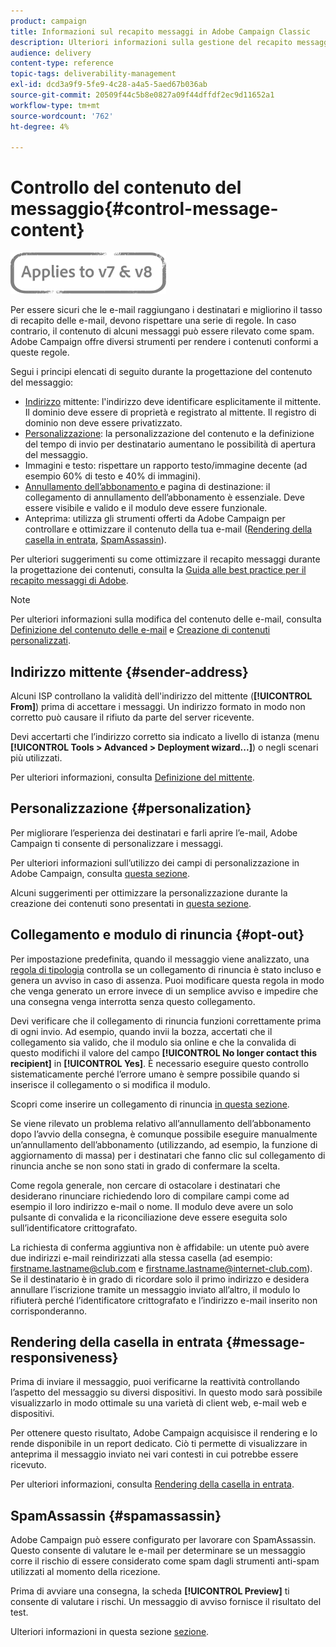 ```yaml
---
product: campaign
title: Informazioni sul recapito messaggi in Adobe Campaign Classic
description: Ulteriori informazioni sulla gestione del recapito messaggi in Adobe Campaign Classic.
audience: delivery
content-type: reference
topic-tags: deliverability-management
exl-id: dcd3a9f9-5fe9-4c28-a4a5-5aed67b036ab
source-git-commit: 20509f44c5b8e0827a09f44dffdf2ec9d11652a1
workflow-type: tm+mt
source-wordcount: '762'
ht-degree: 4%

---
```


# Controllo del contenuto del messaggio{#control-message-content}

![](../../assets/common.svg)

Per essere sicuri che le e-mail raggiungano i destinatari e migliorino il tasso di recapito delle e-mail, devono rispettare una serie di regole. In caso contrario, il contenuto di alcuni messaggi può essere rilevato come spam. Adobe Campaign offre diversi strumenti per rendere i contenuti conformi a queste regole.

Segui i principi elencati di seguito durante la progettazione del contenuto del messaggio:

* [Indirizzo](#sender-address) mittente: l&#39;indirizzo deve identificare esplicitamente il mittente. Il dominio deve essere di proprietà e registrato al mittente. Il registro di dominio non deve essere privatizzato.
* [Personalizzazione](#personalization): la personalizzazione del contenuto e la definizione del tempo di invio per destinatario aumentano le possibilità di apertura del messaggio.
* Immagini e testo: rispettare un rapporto testo/immagine decente (ad esempio 60% di testo e 40% di immagini).
* [Annullamento dell’abbonamento ](#opt-out) e pagina di destinazione: il collegamento di annullamento dell’abbonamento è essenziale. Deve essere visibile e valido e il modulo deve essere funzionale.
* Anteprima: utilizza gli strumenti offerti da Adobe Campaign per controllare e ottimizzare il contenuto della tua e-mail ([Rendering della casella in entrata](#message-responsiveness), [SpamAssassin](#spamassassin)).

Per ulteriori suggerimenti su come ottimizzare il recapito messaggi durante la progettazione dei contenuti, consulta la [Guida alle best practice per il recapito messaggi di Adobe](https://experienceleague.adobe.com/docs/deliverability-learn/deliverability-best-practice-guide/content-best-practices-for-optimal-delivery.html).

>[!NOTE]
>
>Per ulteriori informazioni sulla modifica del contenuto delle e-mail, consulta [Definizione del contenuto delle e-mail](defining-the-email-content.md) e [Creazione di contenuti personalizzati](design-and-personalize.md).

## Indirizzo mittente {#sender-address}

Alcuni ISP controllano la validità dell&#39;indirizzo del mittente (**[!UICONTROL From]**) prima di accettare i messaggi. Un indirizzo formato in modo non corretto può causare il rifiuto da parte del server ricevente.

Devi accertarti che l’indirizzo corretto sia indicato a livello di istanza (menu **[!UICONTROL Tools > Advanced > Deployment wizard...]**) o negli scenari più utilizzati.

Per ulteriori informazioni, consulta [Definizione del mittente](defining-the-email-content.md).

## Personalizzazione {#personalization}

Per migliorare l’esperienza dei destinatari e farli aprire l’e-mail, Adobe Campaign ti consente di personalizzare i messaggi.

Per ulteriori informazioni sull’utilizzo dei campi di personalizzazione in Adobe Campaign, consulta [questa sezione](personalization-fields.md).

Alcuni suggerimenti per ottimizzare la personalizzazione durante la creazione dei contenuti sono presentati in [questa sezione](design-and-personalize.md#optimize-personalization).

## Collegamento e modulo di rinuncia {#opt-out}

Per impostazione predefinita, quando il messaggio viene analizzato, una [regola di tipologia](steps-validating-the-delivery.md#validation-process-with-typologies) controlla se un collegamento di rinuncia è stato incluso e genera un avviso in caso di assenza. Puoi modificare questa regola in modo che venga generato un errore invece di un semplice avviso e impedire che una consegna venga interrotta senza questo collegamento.

Devi verificare che il collegamento di rinuncia funzioni correttamente prima di ogni invio. Ad esempio, quando invii la bozza, accertati che il collegamento sia valido, che il modulo sia online e che la convalida di questo modifichi il valore del campo **[!UICONTROL No longer contact this recipient]** in **[!UICONTROL Yes]**. È necessario eseguire questo controllo sistematicamente perché l’errore umano è sempre possibile quando si inserisce il collegamento o si modifica il modulo.

Scopri come inserire un collegamento di rinuncia [in questa sezione](personalization-blocks.md#personalization-blocks-example).

Se viene rilevato un problema relativo all’annullamento dell’abbonamento dopo l’avvio della consegna, è comunque possibile eseguire manualmente un’annullamento dell’abbonamento (utilizzando, ad esempio, la funzione di aggiornamento di massa) per i destinatari che fanno clic sul collegamento di rinuncia anche se non sono stati in grado di confermare la scelta.

Come regola generale, non cercare di ostacolare i destinatari che desiderano rinunciare richiedendo loro di compilare campi come ad esempio il loro indirizzo e-mail o nome. Il modulo deve avere un solo pulsante di convalida e la riconciliazione deve essere eseguita solo sull’identificatore crittografato.

La richiesta di conferma aggiuntiva non è affidabile: un utente può avere due indirizzi e-mail reindirizzati alla stessa casella (ad esempio: firstname.lastname@club.com e firstname.lastname@internet-club.com). Se il destinatario è in grado di ricordare solo il primo indirizzo e desidera annullare l’iscrizione tramite un messaggio inviato all’altro, il modulo lo rifiuterà perché l’identificatore crittografato e l’indirizzo e-mail inserito non corrisponderanno.

## Rendering della casella in entrata {#message-responsiveness}

Prima di inviare il messaggio, puoi verificarne la reattività controllando l’aspetto del messaggio su diversi dispositivi. In questo modo sarà possibile visualizzarlo in modo ottimale su una varietà di client web, e-mail web e dispositivi.

Per ottenere questo risultato, Adobe Campaign acquisisce il rendering e lo rende disponibile in un report dedicato. Ciò ti permette di visualizzare in anteprima il messaggio inviato nei vari contesti in cui potrebbe essere ricevuto.

Per ulteriori informazioni, consulta [Rendering della casella in entrata](inbox-rendering.md).

## SpamAssassin {#spamassassin}

Adobe Campaign può essere configurato per lavorare con SpamAssassin. Questo consente di valutare le e-mail per determinare se un messaggio corre il rischio di essere considerato come spam dagli strumenti anti-spam utilizzati al momento della ricezione.

Prima di avviare una consegna, la scheda **[!UICONTROL Preview]** ti consente di valutare i rischi. Un messaggio di avviso fornisce il risultato del test.

Ulteriori informazioni in questa sezione [sezione](spamassassin.md).
